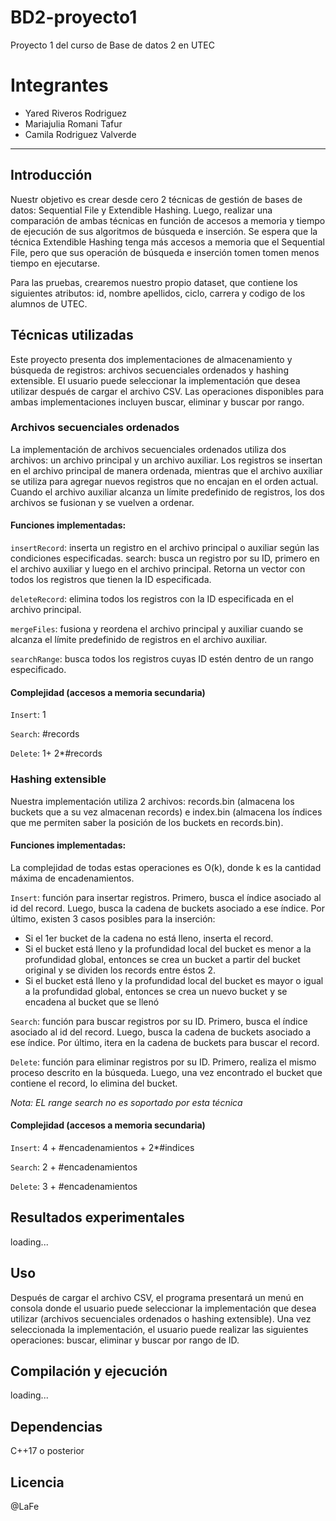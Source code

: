 # BD2-proyecto1
Proyecto 1 del curso de Base de datos 2 en UTEC

# Integrantes

* Yared Riveros Rodriguez
* Mariajulia Romani Tafur
* Camila Rodriguez Valverde

---

## Introducción
Nuestr objetivo es crear desde cero 2 técnicas de gestión de bases de datos: Sequential File y Extendible Hashing. Luego, realizar una comparación de ambas técnicas en función de accesos a memoria y tiempo de ejecución de sus algoritmos de búsqueda e inserción. Se espera que la técnica Extendible Hashing tenga más accesos a memoria que el Sequential File, pero que sus operación de búsqueda e inserción tomen tomen menos tiempo en ejecutarse.

Para las pruebas, crearemos nuestro propio dataset, que contiene los siguientes atributos: id, nombre apellidos, ciclo, carrera y codigo de los alumnos de UTEC.

## Técnicas utilizadas

Este proyecto presenta dos implementaciones de almacenamiento y búsqueda de registros: archivos secuenciales ordenados y hashing extensible. El usuario puede seleccionar la implementación que desea utilizar después de cargar el archivo CSV. Las operaciones disponibles para ambas implementaciones incluyen buscar, eliminar y buscar por rango.

### Archivos secuenciales ordenados

La implementación de archivos secuenciales ordenados utiliza dos archivos: un archivo principal y un archivo auxiliar. Los registros se insertan en el archivo principal de manera ordenada, mientras que el archivo auxiliar se utiliza para agregar nuevos registros que no encajan en el orden actual. Cuando el archivo auxiliar alcanza un límite predefinido de registros, los dos archivos se fusionan y se vuelven a ordenar.

#### Funciones implementadas:

`insertRecord`: inserta un registro en el archivo principal o auxiliar según las condiciones especificadas.
search: busca un registro por su ID, primero en el archivo auxiliar y luego en el archivo principal. Retorna un vector con todos los registros que tienen la ID especificada.

`deleteRecord`: elimina todos los registros con la ID especificada en el archivo principal.

`mergeFiles`: fusiona y reordena el archivo principal y auxiliar cuando se alcanza el límite predefinido de registros en el archivo auxiliar.

`searchRange`: busca todos los registros cuyas ID estén dentro de un rango especificado.

#### Complejidad (accesos a memoria secundaria)

`Insert`: 1

`Search`: #records

`Delete`: 1+ 2*#records


### Hashing extensible

Nuestra implementación utiliza 2 archivos: records.bin (almacena los buckets que a su vez almacenan records) e index.bin (almacena los índices que me permiten saber la posición de los buckets en records.bin).

#### Funciones implementadas:

La complejidad de todas estas operaciones es O(k), donde k es la cantidad máxima de encadenamientos.

`Insert`: función para insertar registros. Primero, busca el índice asociado al id del record. Luego, busca la cadena de buckets asociado a ese índice. Por último, existen 3 casos posibles para la inserción:

- Si el 1er bucket de la cadena no está lleno, inserta el record.
- Si el bucket está lleno y la profundidad local del bucket es menor a la profundidad global, entonces se crea un bucket a partir del bucket original y se dividen los records entre éstos 2.
- Si el bucket está lleno y la profundidad local del bucket es mayor o igual a la profundidad global, entonces se crea un nuevo bucket y se encadena al bucket que se llenó

`Search`: función para buscar registros por su ID. Primero, busca el índice asociado al id del record. Luego, busca la cadena de buckets asociado a ese índice. Por último, itera en la cadena de buckets para buscar el record.

`Delete`: función para eliminar registros por su ID. Primero, realiza el mismo proceso descrito en la búsqueda. Luego, una vez encontrado el bucket que contiene el record, lo elimina del bucket.

*Nota: EL range search no es soportado por esta técnica*

#### Complejidad (accesos a memoria secundaria)

`Insert`: 4 + #encadenamientos + 2*#indices

`Search`: 2 + #encadenamientos 

`Delete`: 3 + #encadenamientos


## Resultados experimentales

  loading...

## Uso

Después de cargar el archivo CSV, el programa presentará un menú  en consola donde el usuario puede seleccionar la implementación que desea utilizar (archivos secuenciales ordenados o hashing extensible). Una vez seleccionada la implementación, el usuario puede realizar las siguientes operaciones: buscar, eliminar y buscar por rango de ID.

## Compilación y ejecución

  loading...

## Dependencias

C++17 o posterior

## Licencia

@LaFe

